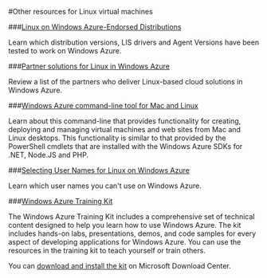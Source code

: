 <properties umbracoNaviHide="0" pageTitle="Other resources" metaKeywords="Windows Azure cloud services, cloud service, configure cloud service" metaDescription="Windows Tutorials." linkid="manage-windows-how-to-guide-storage-accounts" urlDisplayName="How to: storage accounts" headerExpose="" footerExpose="" disqusComments="1" />

#Other resources for Linux virtual machines


<div chunk="../../Shared/Chunks/disclaimer.md" />

###[Linux on Windows Azure-Endorsed Distributions](/en-us/manage/linux/other-resources/endorsed-distributions/)

Learn which distribution versions, LIS drivers and Agent Versions have been tested to work on Windows Azure.


###[Partner solutions for Linux in Windows Azure](/en-us/manage/linux/other-resources/partner-solutions/)

Review a list of the partners who deliver Linux-based cloud solutions in Windows Azure.


###[Windows Azure command-line tool for Mac and Linux](/en-us/manage/linux/other-resources/command-line-tools/)

Learn about this command-line that provides functionality for creating, deploying and managing virtual machines and web sites from Mac and Linux desktops. This functionality is similar to that provided by the PowerShell cmdlets that are installed with the Windows Azure SDKs for .NET, Node.JS and PHP.


###[Selecting User Names for Linux on Windows Azure](/en-us/manage/linux/other-resources/user-names-in-linux/)

Learn which user names you can't use on Windows Azure. 

###[Windows Azure Training Kit](/en-us/manage/linux/other-resources/training-kit/)

The Windows Azure Training Kit includes a comprehensive set of technical
content designed to help you learn how to use Windows Azure. The kit
includes hands-on labs, presentations, demos, and code samples for every
aspect of developing applications for Windows Azure. You can use the
resources in the training kit to teach yourself or train others.

You can [download and install the kit](http://go.microsoft.com/fwlink/?LinkID=130354) on Microsoft Download Center.
